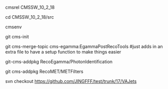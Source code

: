 cmsrel CMSSW_10_2_18

cd CMSSW_10_2_18/src

cmsenv

git cms-init

git cms-merge-topic cms-egamma:EgammaPostRecoTools #just adds in an extra file to have a setup function to make things easier

git-cms-addpkg RecoEgamma/PhotonIdentification

git cms-addpkg RecoMET/METFilters

svn checkout https://github.com/JINGFFF/test/trunk/17/VAJets
